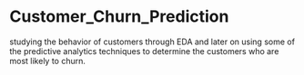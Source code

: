 # Customer_Churn_Prediction
studying the behavior of customers through EDA and later on using some of the predictive analytics techniques to determine the customers who are most likely to churn.
